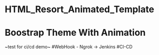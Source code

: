 # HTML_Resort_Animated_Template
# Boostrap Theme With Animation
~test for ci/cd demo~
#WebHook - Ngrok -> Jenkins
#CI-CD
